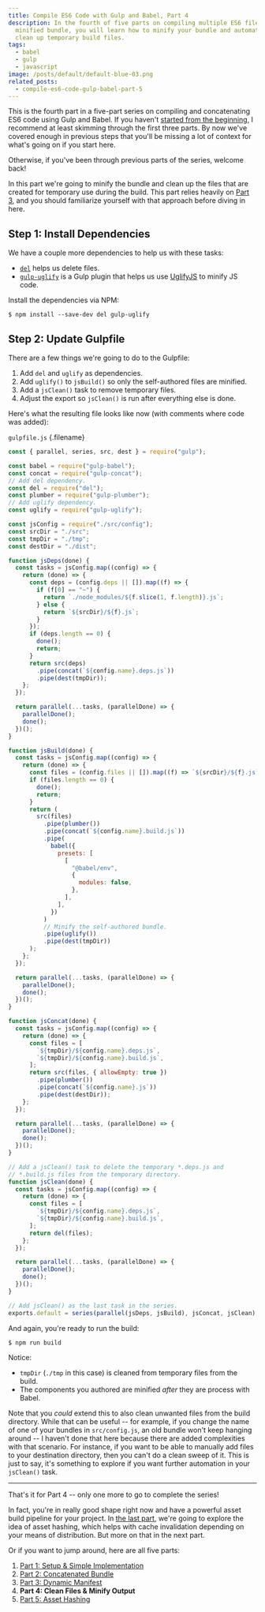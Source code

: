 ```yaml
---
title: Compile ES6 Code with Gulp and Babel, Part 4
description: In the fourth of five parts on compiling multiple ES6 files into a
  minified bundle, you will learn how to minify your bundle and automatically
  clean up temporary build files.
tags:
  - babel
  - gulp
  - javascript
image: /posts/default/default-blue-03.png
related_posts:
  - compile-es6-code-gulp-babel-part-5
---
```


This is the fourth part in a five-part series on compiling and concatenating ES6 code using Gulp and Babel. If you haven't [started from the beginning](/posts/compile-es6-code-gulp-babel-part-1/), I recommend at least skimming through the first three parts. By now we've covered enough in previous steps that you'll be missing a lot of context for what's going on if you start here.

Otherwise, if you've been through previous parts of the series, welcome back!

In this part we're going to minify the bundle and clean up the files that are created for temporary use during the build. This part relies heavily on [Part 3](/posts/compile-es6-code-gulp-babel-part-3/), and you should familiarize yourself with that approach before diving in here.

## Step 1: Install Dependencies

We have a couple more dependencies to help us with these tasks:

- [`del`](https://www.npmjs.com/package/del) helps us delete files.
- [`gulp-uglify`](https://www.npmjs.com/package/gulp-uglify) is a Gulp plugin that helps us use [UglifyJS](https://github.com/mishoo/UglifyJS2) to minify JS code.

Install the dependencies via NPM:

```
$ npm install --save-dev del gulp-uglify
```

## Step 2: Update Gulpfile

There are a few things we're going to do to the Gulpfile:

1. Add `del` and `uglify` as dependencies.
2. Add `uglify()` to `jsBuild()` so only the self-authored files are minified.
3. Add a `jsClean()` task to remove temporary files.
4. Adjust the export so `jsClean()` is run after everything else is done.

Here's what the resulting file looks like now (with comments where code was added):

`gulpfile.js` {.filename}

```js
const { parallel, series, src, dest } = require("gulp");

const babel = require("gulp-babel");
const concat = require("gulp-concat");
// Add del dependency.
const del = require("del");
const plumber = require("gulp-plumber");
// Add uglify dependency.
const uglify = require("gulp-uglify");

const jsConfig = require("./src/config");
const srcDir = "./src";
const tmpDir = "./tmp";
const destDir = "./dist";

function jsDeps(done) {
  const tasks = jsConfig.map((config) => {
    return (done) => {
      const deps = (config.deps || []).map((f) => {
        if (f[0] == "~") {
          return `./node_modules/${f.slice(1, f.length)}.js`;
        } else {
          return `${srcDir}/${f}.js`;
        }
      });
      if (deps.length == 0) {
        done();
        return;
      }
      return src(deps)
        .pipe(concat(`${config.name}.deps.js`))
        .pipe(dest(tmpDir));
    };
  });

  return parallel(...tasks, (parallelDone) => {
    parallelDone();
    done();
  })();
}

function jsBuild(done) {
  const tasks = jsConfig.map((config) => {
    return (done) => {
      const files = (config.files || []).map((f) => `${srcDir}/${f}.js`);
      if (files.length == 0) {
        done();
        return;
      }
      return (
        src(files)
          .pipe(plumber())
          .pipe(concat(`${config.name}.build.js`))
          .pipe(
            babel({
              presets: [
                [
                  "@babel/env",
                  {
                    modules: false,
                  },
                ],
              ],
            })
          )
          // Minify the self-authored bundle.
          .pipe(uglify())
          .pipe(dest(tmpDir))
      );
    };
  });

  return parallel(...tasks, (parallelDone) => {
    parallelDone();
    done();
  })();
}

function jsConcat(done) {
  const tasks = jsConfig.map((config) => {
    return (done) => {
      const files = [
        `${tmpDir}/${config.name}.deps.js`,
        `${tmpDir}/${config.name}.build.js`,
      ];
      return src(files, { allowEmpty: true })
        .pipe(plumber())
        .pipe(concat(`${config.name}.js`))
        .pipe(dest(destDir));
    };
  });

  return parallel(...tasks, (parallelDone) => {
    parallelDone();
    done();
  })();
}

// Add a jsClean() task to delete the temporary *.deps.js and
// *.build.js files from the temporary directory.
function jsClean(done) {
  const tasks = jsConfig.map((config) => {
    return (done) => {
      const files = [
        `${tmpDir}/${config.name}.deps.js`,
        `${tmpDir}/${config.name}.build.js`,
      ];
      return del(files);
    };
  });

  return parallel(...tasks, (parallelDone) => {
    parallelDone();
    done();
  })();
}

// Add jsClean() as the last task in the series.
exports.default = series(parallel(jsDeps, jsBuild), jsConcat, jsClean);
```

And again, you're ready to run the build:

```
$ npm run build
```

Notice:

- `tmpDir` (`./tmp` in this case) is cleaned from temporary files from the build.
- The components you authored are minified _after_ they are process with Babel.

Note that you _could_ extend this to also clean unwanted files from the build directory. While that can be useful -- for example, if you change the name of one of your bundles in `src/config.js`, an old bundle won't keep hanging around -- I haven't done that here because there are added complexities with that scenario. For instance, if you want to be able to manually add files to your destination directory, then you can't do a clean sweep of it. This is just to say, it's something to explore if you want further automation in your `jsClean()` task.

---

That's it for Part 4 -- only one more to go to complete the series!

In fact, you're in really good shape right now and have a powerful asset build pipeline for your project. In [the last part](/posts/compile-es6-code-gulp-babel-part-5/), we're going to explore the idea of asset hashing, which helps with cache invalidation depending on your means of distribution. But more on that in the next part.

Or if you want to jump around, here are all five parts:

1. [Part 1: Setup & Simple Implementation](/posts/compile-es6-code-gulp-babel-part-1/)
2. [Part 2: Concatenated Bundle](/posts/compile-es6-code-gulp-babel-part-2/)
3. [Part 3: Dynamic Manifest](/posts/compile-es6-code-gulp-babel-part-3/)
4. **Part 4: Clean Files & Minify Output**
5. [Part 5: Asset Hashing](/posts/compile-es6-code-gulp-babel-part-5/)
